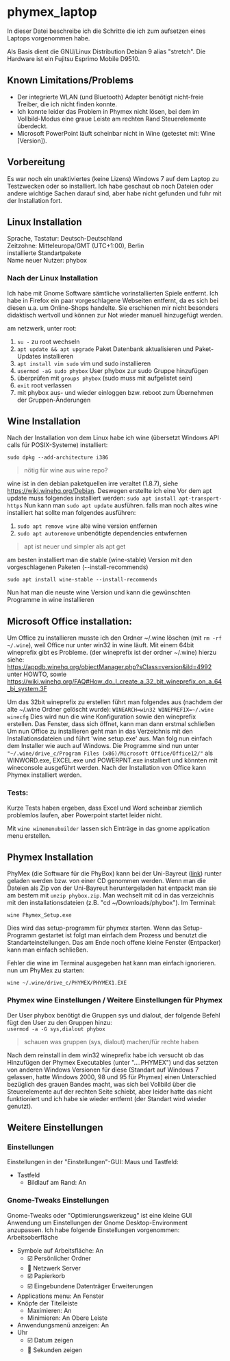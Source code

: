 # phymex_laptop
In dieser Datei beschreibe ich die Schritte die ich zum aufsetzen eines Laptops vorgenommen habe.

Als Basis dient die GNU/Linux Distribution Debian 9 alias "stretch".
Die Hardware ist ein Fujitsu Esprimo Mobile D9510.

## Known Limitations/Problems
 - Der integrierte WLAN (und Bluetooth) Adapter benötigt nicht-freie Treiber, die ich nicht finden konnte.
 - Ich konnte leider das Problem in Phymex nicht lösen, bei dem im Vollbild-Modus eine graue Leiste am rechten Rand Steuerelemente überdeckt.
 - Microsoft PowerPoint läuft scheinbar nicht in Wine (getestet mit: Wine [Version]).


## Vorbereitung
Es war noch ein unaktiviertes (keine Lizens) Windows 7 auf dem Laptop zu Testzwecken oder so installiert.
Ich habe geschaut ob noch Dateien oder andere wichtige Sachen darauf sind, aber habe nicht gefunden und fuhr mit der Installation fort.


## Linux Installation
Sprache, Tastatur: Deutsch-Deutschland  
Zeitzohne: Mitteleuropa/GMT (UTC+1:00), Berlin  
installierte Standartpakete  
Name neuer Nutzer: phybox


### Nach der Linux Installation
Ich habe mit Gnome Software sämtliche vorinstallierten Spiele entfernt.
Ich habe in Firefox ein paar vorgeschlagene Webseiten entfernt, da es sich bei diesen u.a. um Online-Shops handelte.
Sie erschienen mir nicht besonders didaktisch wertvoll und können zur Not wieder manuell hinzugefügt werden.

am netzwerk, unter root:
 1. `su -` zu root wechseln
 2. `apt update && apt upgrade` Paket Datenbank aktualisieren und Paket-Updates installieren
 3. `apt install vim sudo`      vim und sudo installieren
 4. `usermod -aG sudo phybox`   User phybox zur sudo Gruppe hinzufügen
 5. überprüfen mit `groups phybox` (sudo muss mit aufgelistet sein)
 6. `exit` root verlassen
 7. mit phybox aus- und wieder einloggen bzw. reboot zum Übernehmen der Gruppen-Änderungen


## Wine Installation
Nach der Installation von dem Linux habe ich wine (übersetzt Windows API calls für POSIX-Systeme) installiert:

    sudo dpkg --add-architecture i386
 > nötig für wine aus wine repo?

wine ist in den debian paketquellen irre veraltet (1.8.7), siehe https://wiki.winehq.org/Debian.
Deswegen erstellte ich eine 
Vor dem apt update muss folgendes installiert werden:
`sudo apt install apt-transport-https`
Nun kann man `sudo apt update` ausführen.
falls man noch altes wine installiert hat sollte man folgendes ausführen:
 1. `sudo apt remove wine` alte wine version entfernen
 2. `sudo apt autoremove` unbenötigte dependencies entwfernen
 > apt ist neuer und simpler als apt get

am besten installiert man die stable (wine-stable) Version mit den vorgeschlagenen Paketen (--install-recommends)

    sudo apt install wine-stable --install-recommends
Nun hat man die neuste wine Version und kann die gewünschten Programme in wine installieren
 

## Microsoft Office installation:
Um Office zu installieren musste ich den Ordner ~/.wine löschen (mit `rm -rf ~/.wine`), weil Office nur unter win32 in wine läuft.
Mit einem 64bit wineprefix gibt es Probleme. (der wineprefix ist der ordner ~/.wine)
hierzu siehe:  
https://appdb.winehq.org/objectManager.php?sClass=version&ild=4992 unter HOWTO, sowie
https://wiki.winehq.org/FAQ#How_do_I_create_a_32_bit_wineprefix_on_a_64_bi_system.3F

Um das 32bit wineprefix zu erstellen führt man folgendes aus (nachdem der alte ~/.wine Ordner gelöscht wurde):
`WINEARCH=win32 WINEPREFIX=~/.wine winecfg`
Dies wird nun die wine Konfiguration sowie den wineprefix erstellen.
Das Fenster, dass sich öffnet, kann man dann erstmal schließen
Um nun Office zu installieren geht man in das Verzeichnis mit den Installationsdateien und führt 'wine setup.exe' aus.
Man folg nun einfach dem Installer wie auch auf Windows.
Die Programme sind nun unter `"~/.wine/drive_c/Program Files (x86)/Microsoft Office/Office12/"` als WINWORD.exe, EXCEL.exe und POWERPNT.exe installiert und könnten mit wineconsole ausgeführt werden.
Nach der Installation von Office kann Phymex installiert werden.

### Tests:
Kurze Tests haben ergeben, dass Excel und Word scheinbar ziemlich problemlos laufen, aber Powerpoint startet leider nicht.

Mit `wine winemenubuilder` lassen sich Einträge in das gnome application menu erstellen.


## Phymex Installation
PhyMex (die Software für die PhyBox) kann bei der Uni-Bayreut ([link](http://daten.didaktikchemie.uni-bayreuth.de/experimente/chembox/0_download/phybox.zip)) runter geladen werden bzw. von einer CD genommen werden.
Wenn man die Dateien als Zip von der Uni-Bayreut heruntergeladen hat entpackt man sie am bestem mit `unzip phybox.zip`.
Man wechselt mit cd in das verzeichnis mit den installationsdateien (z.B. "cd ~/Downloads/phybox").
Im Terminal:

    wine Phymex_Setup.exe

Dies wird das setup-programm für phymex starten.
Wenn das Setup-Programm gestartet ist folgt man einfach dem Prozess und benutzt die Standarteinstellungen.
Das am Ende noch offene kleine Fenster (Entpacker) kann man einfach schließen.

Fehler die wine im Terminal ausgegeben hat kann man einfach ignorieren.  
nun um PhyMex zu starten:

    wine ~/.wine/drive_c/PHYMEX/PHYMEX1.EXE


### Phymex wine Einstellungen / Weitere Einstellungen für Phymex
Der User phybox benötigt die Gruppen sys und dialout, der folgende Befehl fügt den User zu den Gruppen hinzu:  
`usermod -a -G sys,dialout phybox`
> schauen was gruppen (sys, dialout) machen/für rechte haben

Nach dem reinstall in dem win32 wineprefix habe ich versucht ob das Hinzufügen der Phymex Executables (unter "....PHYMEX") und das setzten von anderen Windows Versionen für diese (Standart auf Windows 7 gelassen, hatte Windows 2000, 98 und 95 für Phymex) einen Unterschied bezüglich des grauen Bandes macht, was sich bei Vollbild über die Steuerelemente auf der rechten Seite schiebt, aber leider hatte das nicht funktioniert und ich habe sie wieder entfernt (der Standart wird wieder genutzt).


## Weitere Einstellungen
### Einstellungen
Einstellungen in der "Einstellungen"-GUI:
Maus und Tastfeld:
 - Tastfeld
    - Bildlauf am Rand: An
### Gnome-Tweaks Einstellungen
Gnome-Tweaks oder "Optimierungswerkzeug" ist eine kleine GUI Anwendung um Einstellungen der Gnome Desktop-Environment anzupassen.
Ich habe folgende Einstellungen vorgenommen:
Arbeitsoberfläche
 - Symbole auf Arbeitsfläche: An
    - :ballot_box_with_check: Persönlicher Ordner
    - :black_square_button: Netzwerk Server
    - :ballot_box_with_check: Papierkorb
    - :ballot_box_with_check: Eingebundene Datenträger
Erweiterungen
 - Applications menu: An
Fenster
 - Knöpfe der Titelleiste
    - Maximieren: An
    - Minimieren: An
Obere Leiste
 - Anwendungsmenü anzeigen: An
 - Uhr
    - :ballot_box_with_check: Datum zeigen
    - :black_square_button: Sekunden zeigen
